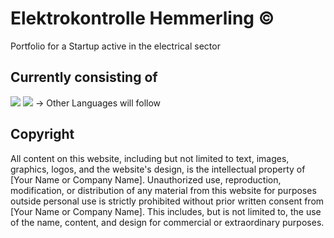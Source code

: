 # Elektrokontrolle Hemmerling ©
Portfolio for a Startup active in the electrical sector

## Currently consisting of
<img src="https://skillicons.dev/icons?i=html"/> <img src="https://skillicons.dev/icons?i=css" /> 
-> Other Languages will follow

## Copyright
All content on this website, including but not limited to text, images, graphics, logos, and the website's design, is the intellectual property of [Your Name or Company Name]. Unauthorized use, reproduction, modification, or distribution of any material from this website for purposes outside personal use is strictly prohibited without prior written consent from [Your Name or Company Name]. This includes, but is not limited to, the use of the name, content, and design for commercial or extraordinary purposes.

